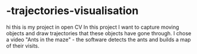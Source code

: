 # -trajectories-visualisation
hi this is my project in open CV
In this project I want to capture moving objects and draw trajectories that these objects have gone through. I chose a video "Ants in the maze" - the software detects the ants and builds a map of their visits.
